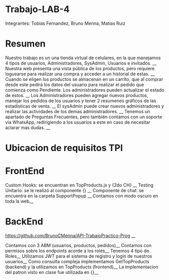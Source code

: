 # Trabajo-LAB-4
Integrantes: Tobías Fernandez, Bruno Menna, Matias Ruiz

# Resumen
Nuestro trabajo es un una tienda virtual de celulares, en la que manejamos 4 tipos de usuarios, Administradores, SysAdmin, Usuarios e invitados. __
Nuestra web presenta una vista pública de los productos, pero requiere loguearse para realizar una compra y acceder a un historial de estas. __
Cuando se eligen los productos se almacenan en un carrito, que al comprar desde este pedirá los datos del usuario para realizar el pedido que comienza como Pendiente. Los administradores pueden actualizar el estado de estos. __
Los Administradores pueden agregar nuevos productos, manejar los pedidos de los usuarios y tener 2 resumenes gráficos de las estadisticas de venta. __
El sysAdmin puede crear nuevos administradores y realizar las actividades de los demas administradores. __
Tenemos un apartado de Preguntas Frecuentes, pero también contamos con un soporte via WhatsApp, redirigiendo a los usuarios a este en caso de necesitar aclarar mas dudas.  __

# Ubicacion de requisitos TPI
# FrontEnd

Custom Hooks: se encuentran en TopProducts.js y {2do CH} __
Testing Unitario: se le realizó al componente {} __
Componente de chat: se encuentra en la carpeta SupportPopup __
Contamos con modo oscuro en toda la web__

# BackEnd

https://github.com/BrunoCMenna/API-TrabajoPractico-Prog __

Contamos con 3 ABM (usuarios, productos, pedidos)__
Contamos con permisos sobre los endpoints acorde a los roles__
Tenemos 4 tipo de Roles__
Utilizamos JWT para el sistema de registro y login de nuestros usuarios__
Como consulta compleja implementamos GetTopProducts (backend) y la utilizamos en TopProducts (frontend)__
La implementacion del patron visto en clase fue utilizada en {}__
